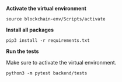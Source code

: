 **Activate the virtual environment**

```buildoutcfg
source blockchain-env/Scripts/activate
```
**Install all packages**

```
pip3 install -r requirements.txt
```

**Run the tests**

Make sure to activate the virtual environment.

```buildoutcfg
python3 -m pytest backend/tests
```